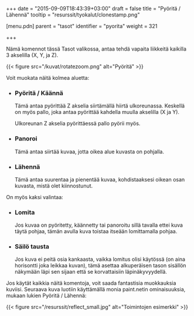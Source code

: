 +++
date = "2015-09-09T18:43:39+03:00"
draft = false
title = "Pyöritä / Lähennä"
tooltip = "resurssit/tyokalut/clonestamp.png"

[menu.pdn]
	parent = "tasot"
	identifier = "pyorita"
	weight = 321

+++

Nämä komennot tässä Tasot valikossa, antaa tehdä vapaita liikkeitä kaikilla 3 akselilla (X, Y, ja Z).

{{< figure src="/kuvat/rotatezoom.png" alt="Pyöritä" >}}

Voit muokata näitä kolmea aluetta:

*	### Pyöritä / Käännä

	Tämä antaa pyörittää Z akselia siirtämällä hiirtä ulkoreunassa. Keskellä on myös pallo, joka antaa pyörittää kahdella muulla akselilla (X ja Y).
	
	Ulkoreunan Z akselia pyörittäessä pallo pyörii myös.
	
*	### Panoroi

	Tämä antaa siirtää kuvaa, jotta oikea alue kuvasta on pohjalla.
	
*	### Lähennä

	Tämä antaa suurentaa ja pienentää kuvaa, kohdistaaksesi oikean osan kuvasta, mistä olet kiinnostunut.
	
On myös kaksi valintaa:

*	### Lomita

	Jos kuvaa on pyöritetty, käännetty tai panoroitu sillä tavalla ettei kuva täytä pohjaa, tämän avulla kuva toistaa itseään lomittamalla pohjaa.
	
*	### Säilö tausta

	Jos kuva ei peitä osia kankaasta, vaikka lomitus olisi käytössä (on aina horisontti joka leikkaa kuvan), tämä asettaa alkuperäisen tason sisällön näkymään läpi sen 
	sijaan että se korvattaisiin läpinäkyvyydellä.

Jos käytät kaikkia näitä komentoja, voit saada fantastisia muokkauksia kuviisi. Seuraava kuva luotiin käyttämällä monia paint.netin ominaisuuksia, mukaan lukien Pyöritä / Lähennä:

{{< figure src="/resurssit/reflect_small.jpg" alt="Toimintojen esimerkki" >}}
